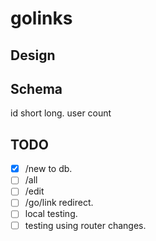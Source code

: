 # golinks

Design
------

Schema
------

id short long. user count

TODO
----

- [x] /new to db.
- [ ] /all
- [ ] /edit
- [ ] /go/link redirect.
- [ ] local testing.
- [ ] testing using router changes.
